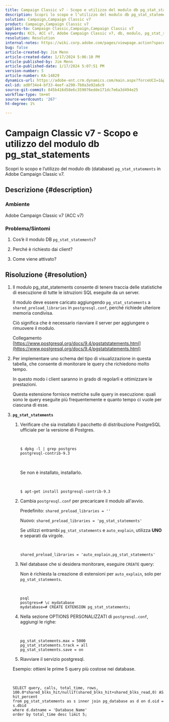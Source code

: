 ```yaml
---
title: Campaign Classic v7 - Scopo e utilizzo del modulo db pg_stat_statements
description: Scopri lo scopo e l’utilizzo del modulo db pg_stat_statements in Adobe Campaign Classic v7.
solution: Campaign,Campaign Classic v7
product: Campaign,Campaign Classic v7
applies-to: Campaign Classic,Campaign,Campaign Classic v7
keywords: KCS, ACC v7, Adobe Campaign Classic v7, db, modulo, pg_stat_statement, FAQ, PostgreSQL, postgres
resolution: Resolution
internal-notes: https://wiki.corp.adobe.com/pages/viewpage.action?spaceKey=neolane&title=Database+performance+optimization+-+Identify+bottleneck+queries+with+execution+statistics#Databaseperformanceoptimization-Identifybottleneckquerieswithexecutionstatistics-pg_stat_statements
bug: false
article-created-by: Jim Menn
article-created-date: 1/17/2024 5:06:10 PM
article-published-by: Jim Menn
article-published-date: 1/17/2024 5:07:51 PM
version-number: 5
article-number: KA-14829
dynamics-url: https://adobe-ent.crm.dynamics.com/main.aspx?forceUCI=1&pagetype=entityrecord&etn=knowledgearticle&id=ceb6acb1-5ab5-ee11-a569-6045bd006268
exl-id: ad0f34e4-bf33-4eef-a290-7b0a3e92a6c9
source-git-commit: 845b416d58e6c359076edde171dc7e6a3d494e25
workflow-type: tm+mt
source-wordcount: '267'
ht-degree: 1%

---
```


# Campaign Classic v7 - Scopo e utilizzo del modulo db pg_stat_statements


Scopri lo scopo e l’utilizzo del modulo db (database) `pg_stat_statements` in Adobe Campaign Classic v7.

## Descrizione {#description}


### Ambiente

Adobe Campaign Classic v7 (ACC v7)



### Problema/Sintomi

1. Cos’è il modulo DB `pg_stat_statements`?

2. Perché è richiesto dai client?

3. Come viene attivato?


## Risoluzione {#resolution}


1. Il modulo pg_stat_statements consente di tenere traccia delle statistiche di esecuzione di tutte le istruzioni SQL eseguite da un server.


   Il modulo deve essere caricato aggiungendo `pg_stat_statements` a `shared_preload_libraries` in `postgresql.conf`, perché richiede ulteriore memoria condivisa.


   Ciò significa che è necessario riavviare il server per aggiungere o rimuovere il modulo.


   Collegamento [https://www.postgresql.org/docs/9.4/pgstatstatements.html](https://www.postgresql.org/docs/9.4/pgstatstatements.html)
2. Per implementare uno schema del tipo di visualizzazione in questa tabella, che consente di monitorare le query che richiedono molto tempo.


   In questo modo i client saranno in grado di regolarli e ottimizzare le prestazioni.


   Questa estensione fornisce metriche sulle query in esecuzione: quali sono le query eseguite più frequentemente e quanto tempo ci vuole per ciascuna di esse.
3. <b>`pg_stat_statements`</b>

   1. Verificare che sia installato il pacchetto di distribuzione PostgreSQL ufficiale per la versione di Postgres.


      <br>

      ```
      $ dpkg -l | grep postgres
      postgresql-contrib-9.3
      ```



      <br>

      Se non è installato, installarlo.


      <br>

      ```
      $ apt-get install postgresql-contrib-9.3
      ```




   2. Cambia `postgresql.conf` per precaricare il modulo all&#39;avvio.


      Predefinito: `shared_preload_libraries = ''`


      Nuovo: `shared_preload_libraries = 'pg_stat_statements'`


      Se utilizzi entrambi `pg_stat_statements` e `auto_explain`, utilizza <b>UNO</b> e separati da virgole.


      <br>

      ```
      shared_preload_libraries = 'auto_explain,pg_stat_statements'
      ```




   3. Nel database che si desidera monitorare, eseguire `CREATE` query:


      Non è richiesta la creazione di estensioni per `auto_explain`, solo per `pg_stat_statements`.


      <br>

      ```
      psql
      postgres=# \c mydatabase
      mydatabase=# CREATE EXTENSION pg_stat_statements;
      ```




   4. Nella sezione OPTIONS PERSONALIZZATI di `postgresql.conf`, aggiungi le righe:


      <br>

      ```
      pg_stat_statements.max = 5000
      pg_stat_statements.track = all
      pg_stat_statements.save = on
      ```


   5. Riavviare il servizio postgresql.



   Esempio: ottieni le prime 5 query più costose nei database.


   <br>

   ```
   SELECT query, calls, total_time, rows, 100.0*shared_blks_hit/nullif(shared_blks_hit+shared_blks_read,0) AS hit_percent
   from pg_stat_statements as s inner join pg_database as d on d.oid = s.dbid
   where d.datname = 'Database_Name'
   order by total_time desc limit 5;
   ```
